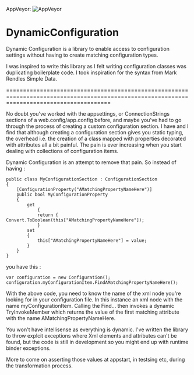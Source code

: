 
AppVeyor: ![AppVeyor](https://ci.appveyor.com/api/projects/status/bjng4t42n39v8tec/branch/master?svg=true)

DynamicConfiguration
====================

Dynamic Configuration is a library to enable access to configuration settings without having to create matching configuration types. 

I was inspired to write this library as I felt writing configuration classes was duplicating boilerplate code. I took inspiration for the syntax from Mark Rendles Simple Data.

===========================================================================================================================================

No doubt you've worked with the appsettings, or ConnectionStrings sections of a web.config/app.config before, and maybe you've had to go through the process of creating a custom configuration section. I have and I find that although creating a configuration section gives you static typing, the overhead i.e. the creation of a class mapped with properties decorated with attributes all a bit painful. The pain is ever increasing when you start dealing with collections of configuration items.

Dynamic Configuration is an attempt to remove that pain. So instead of having : 


	public class MyConfigurationSection : ConfigurationSection
	{
		[ConfigurationProperty("AMatchingPropertyNameHere")]
		public bool MyConfigurationProperty
		{ 
	   		get 
           		{ 
				return { Convert.ToBoolean(this["AMatchingPropertyNameHere"]); 
           		} 
			set
			{ 
				this["AMatchingPropertyNameHere"] = value;
			}
		}
	}

you have this : 

	var configuration = new Configuration(); 
	configuration.myConfigurationItem.FindAMatchingPropertyNameHere();

With the above code, you need to know the name of the xml node you're looking for in your configuration file. In this instance an xml node with the name myConfigurationItem. Calling the Find... then invokes a dynamic TryInvokeMember which returns the value of the first matching attribute with the name AMatchingPropertyNameHere. 

You won't have intellisense as everything is dynamic. I've written the library to throw explcit exceptions where Xml elements and attributes can't be found, but the code is still in development so you might end up with runtime binder exceptions.

More to come on asserting those values at appstart, in testsing etc, during the transformation process. 


